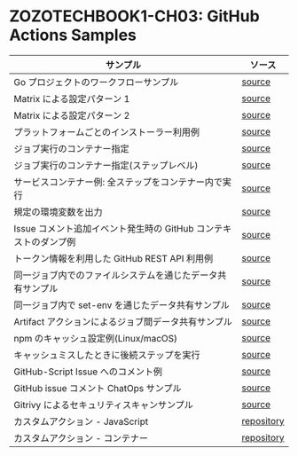 # ZOZOTECHBOOK1-CH03: GitHub Actions Samples

| サンプル | ソース  |
| ---- | ---- |
|  Go プロジェクトのワークフローサンプル  |  [source](go-release/go-release.yml)  |
|  Matrix による設定パターン 1   |  [source](matrix/matrix-p1.yml)  |
|  Matrix による設定パターン 2   |  [source](matrix/matrix-p2.yml)  |
|  プラットフォームごとのインストーラー利用例   |  [source](multi-platform-installation/multi-platform-install.yml)  |
|  ジョブ実行のコンテナー指定   |  [source](run-on-container/run-on-container-p1.yml)  |
|  ジョブ実行のコンテナー指定(ステップレベル)   |  [source](run-on-container/run-on-container-p2.yml)  |
|  サービスコンテナー例: 全ステップをコンテナー内で実行  |  [source](service-container/service-container.yml)  |
|  規定の環境変数を出力  |  [source](env/dump-env.yml)  |
|  Issue コメント追加イベント発生時の GitHub コンテキストのダンプ例  |  [source](context/dump-context.yml)  |
|  トークン情報を利用した GitHub REST API 利用例  |  [source](github-token/create-issue.yml)  |
|  同一ジョブ内でのファイルシステムを通じたデータ共有サンプル  |  [source](datashare/data-share-steps-p1.yml)  |
|  同一ジョブ内で set-env を通じたデータ共有サンプル  |  [source](datashare/data-share-steps-p2.yml)  |
|  Artifact アクションによるジョブ間データ共有サンプル  |  [source](datashare/data-share-jobs.yml)  |
|  npm のキャッシュ設定例(Linux/macOS)  |  [source](cache/cache-p1.yml)  |
|  キャッシュミスしたときに後続ステップを実行  |  [source](cache/cache-p2.yml)  |
|  GitHub-Script Issue へのコメント例  |  [source](github-script/github-script.yml)  |
|  GitHub issue コメント ChatOps サンプル |  [source](chatops/chatops-assign.yml)  |
|  Gitrivy によるセキュリティスキャンサンプル |  [source](gitrivy/gitrivy-scan.yml)  |
|  カスタムアクション - JavaScript |  [repository](https://github.com/actions/javascript-action)  |
|  カスタムアクション - コンテナー |  [repository]( https://github.com/actions/container-action)  |

